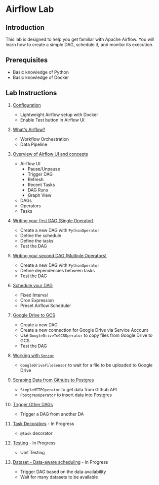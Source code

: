 # Airflow Lab

## Introduction

This lab is designed to help you get familiar with Apache Airflow. You will learn how to create a simple DAG, schedule it, and monitor its execution.

## Prerequisites

- Basic knowledge of Python
- Basic knowledge of Docker

## Lab Instructions

1. [Configuration](docs/chapter-0/README.md)
   - Lightweight Airflow setup with Docker
   - Enable Test button in Airflow UI

2. [What's Airflow?](docs/chapter-01/README.md)
   - Workflow Orchestration
   - Data Pipeline

3. [Overview of Airflow UI and concepts](docs/chapter-02/README.md)
   - Airflow UI
      - Pause/Unpause
      - Trigger DAG
      - Refresh
      - Recent Tasks
      - DAG Runs
      - Graph View
   - DAGs
   - Operators
   - Tasks

4. [Writing your first DAG (Single Operator)](docs/chapter-03/README.md)
   - Create a new DAG with `PythonOperator`
   - Define the schedule
   - Define the tasks
   - Test the DAG

5. [Writing your second DAG (Multiple Operators)](docs/chapter-04/README.md)
   - Create a new DAG with `PythonOperator`
   - Define dependencies between tasks
   - Test the DAG

6. [Schedule your DAG](docs/chapter-05/README.md)
   - Fixed Interval
   - Cron Expression
   - Preset Airflow Scheduler

7. [Google Drive to GCS](docs/chapter-06/README.md)
   - Create a new DAG
   - Create a new connection for Google Drive via Service Account
   - Use `GoogleDriveToGCSOperator` to copy files from Google Drive to GCS
   - Test the DAG

8. [Working with `Sensor`](docs/chapter-07/README.md)
   - `GoogleDriveFileSensor` to wait for a file to be uploaded to Google Drive

9. [Scraping Data from Githubs to Postgres](docs/chapter-08/README.md)
   - `SimpleHTTPOperator` to get data from Github API
   - `PostgresOperator` to insert data into Postgres

10. [Trigger Other DAGs](docs/chapter-09/README.md)
    - Trigger a DAG from another DA

11. [Task Decorators](docs/chapter-10/README.md) - In Progress
    - `@task` decorator
  
12. [Testing](docs/chapter-11/README.md) - In Progress
    - Unit Testing

13. [Dataset - Data-aware scheduling](docs/chapter-12/README.md) - In Progress
    - Trigger DAG based on the data availability
    - Wait for many datasets to be available